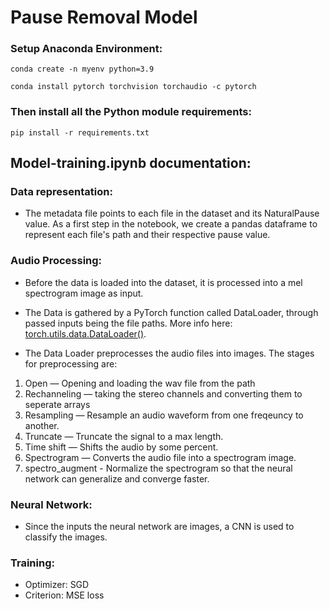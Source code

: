 # **Pause Removal Model**
### Setup Anaconda Environment:

```
conda create -n myenv python=3.9
```

```
conda install pytorch torchvision torchaudio -c pytorch
```

### Then install all the Python module requirements:

```
pip install -r requirements.txt 
```

## **Model-training.ipynb documentation:**

### Data representation:
- The metadata file points to each file in the dataset and its NaturalPause value. As a first step in the notebook, we create a pandas dataframe to represent each file's path and their respective pause value.


### Audio Processing:
- Before the data is loaded into the dataset, it is processed into a mel spectrogram image as input.

- The Data is gathered by a PyTorch function called DataLoader, through passed inputs being the file paths.  More info here: [torch.utils.data.DataLoader()](https://pytorch.org/docs/stable/data.html).

- The Data Loader preprocesses the audio files into images. The stages for preprocessing are:
1. Open — Opening and loading the wav file from the path
2. Rechanneling — taking the stereo channels and converting them to seperate arrays
3. Resampling — Resample an audio waveform from one freqeuncy to another.
4. Truncate — Truncate the signal to a max length.
5. Time shift — Shifts the audio by some percent.
6. Spectrogram — Converts the audio file into a spectrogram image.
7. spectro_augment - Normalize the spectrogram so that the neural network can generalize and converge faster.

### Neural Network:
- Since the inputs the neural network are images, a CNN is used to classify the images.

### Training:
- Optimizer: SGD
- Criterion: MSE loss




